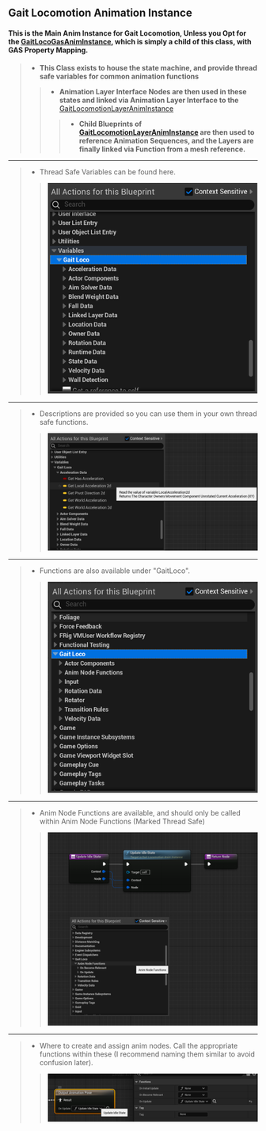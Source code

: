 ## Gait Locomotion Animation Instance
>
#### This is the Main Anim Instance for Gait Locomotion, Unless you Opt for the [GaitLocoGasAnimInstance](https://github.com/GoliathGuitars/GaitLocomotionSystem/blob/main/Documentation/Animation/GaitLocoGasAnimInstance.md), which is simply a child of this class, with GAS Property Mapping.
>
> - **This Class exists to house the state machine, and provide thread safe variables for common animation functions**
>> - **Animation Layer Interface Nodes are then used in these states and linked via Animation Layer Interface to the** [GaitLocomotionLayerAnimInstance](https://github.com/GoliathGuitars/GaitLocomotionSystem/blob/main/Documentation/Animation/GaitLocomotionLayerAnimInstance.md)
>>> - **Child Blueprints of [GaitLocomotionLayerAnimInstance](https://github.com/GoliathGuitars/GaitLocomotionSystem/blob/main/Documentation/Animation/GaitLocomotionLayerAnimInstance.md) are then used to reference Animation Sequences, and the Layers are finally linked via Function from a mesh reference.**
---
> - Thread Safe Variables can be found here.
>> ![](/Assets/Images/Documentation/Animation/GaitLocomotionAnimInstance/Variables.png#small-image)
---
> - Descriptions are provided so you can use them in your own thread safe functions.
>> ![](/Assets/Images/Documentation/Animation/GaitLocomotionAnimInstance/VariableDescriptions.png#small-image)
---
> - Functions are also available under "GaitLoco".
>> ![](/Assets/Images/Documentation/Animation/GaitLocomotionAnimInstance/Functions.png#small-image)
---
> - Anim Node Functions are available, and should only be called within Anim Node Functions (Marked Thread Safe)
>> ![](/Assets/Images/Documentation/Animation/GaitLocomotionAnimInstance/AnimNodeFunctions.png#small-image)
---
> - Where to create and assign anim nodes. Call the appropriate functions within these (I recommend naming them similar to avoid confusion later).
>> ![](/Assets/Images/Documentation/Animation/GaitLocomotionAnimInstance/AnimNodeExample.png#small-image)
